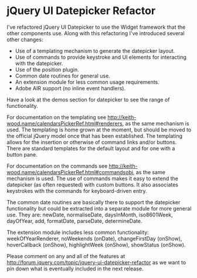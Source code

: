 jQuery UI Datepicker Refactor
=============================

I've refactored jQuery UI Datepicker to use the Widget framework that the other components use. Along with this refactoring I've introduced several other changes:

* Use of a templating mechanism to generate the datepicker layout.
* Use of commands to provide keystroke and UI elements for interacting with the datepicker.
* Use of the position plugin.
* Common date routines for general use.
* An extension module for less common usage requirements.
* Adobe AIR support (no inline event handlers).

Have a look at the demos section for datepicker to see the range of functionality.

For documentation on the templating see http://keith-wood.name/calendarsPickerRef.html#renderers, as the same mechanism is used. The templating is home grown at the moment, but should be moved to the official jQuery model once that has been established. The templating allows for the insertion or otherwise of command links and/or buttons. There are standard templates for the default layout and for one with a button pane.

For documentation on the commands see http://keith-wood.name/calendarsPickerRef.html#commandsobj, as the same mechanism is used. The use of commands makes it easy to extend the datepicker (as often requested) with custom buttons. It also associates keystrokes with the commands for keyboard-driven entry.

The common date routines are basically there to support the datepicker functionality but could be extracted into a separate module for more general use. They are: newDate, normaliseDate, daysInMonth, iso8601Week, dayOfYear, add, formatDate, parseDate, determineDate.

The extension module includes less common functionality: weekOfYearRenderer, noWeekends (onDate), changeFirstDay (onShow), hoverCallback (onShow), highlightWeek (onShow), showStatus (onShow).

Please comment on any and all of the features at http://forum.jquery.com/topic/jquery-ui-datepicker-refactor as we want to pin down what is eventually included in the next release.
